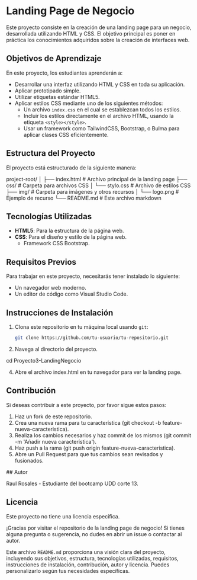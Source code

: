 # Landing Page de Negocio

Este proyecto consiste en la creación de una landing page para un negocio, desarrollada utilizando HTML y CSS. El objetivo principal es poner en práctica los conocimientos adquiridos sobre la creación de interfaces web.

## Objetivos de Aprendizaje

En este proyecto, los estudiantes aprenderán a:

- Desarrollar una interfaz utilizando HTML y CSS en toda su aplicación.
- Aplicar prototipado simple.
- Utilizar etiquetas estándar HTML5.
- Aplicar estilos CSS mediante uno de los siguientes métodos:
  - Un archivo `index.css` en el cual se establezcan todos los estilos.
  - Incluir los estilos directamente en el archivo HTML, usando la etiqueta `<style></style>`.
  - Usar un framework como TailwindCSS, Bootstrap, o Bulma para aplicar clases CSS eficientemente.

## Estructura del Proyecto

El proyecto está estructurado de la siguiente manera:

project-root/
│
├── index.html # Archivo principal de la landing page
├── css/ # Carpeta para archivos CSS
│ └── stylo.css # Archivo de estilos CSS
├── img/ # Carpeta para imágenes y otros recursos
│ └── logo.png # Ejemplo de recurso
└── README.md # Este archivo markdown


## Tecnologías Utilizadas

- **HTML5**: Para la estructura de la página web.
- **CSS**: Para el diseño y estilo de la página web. 
  - Framework CSS Bootstrap.

## Requisitos Previos

Para trabajar en este proyecto, necesitarás tener instalado lo siguiente:

- Un navegador web moderno.
- Un editor de código como Visual Studio Code.

## Instrucciones de Instalación

1. Clona este repositorio en tu máquina local usando `git`:
   ```sh
   git clone https://github.com/tu-usuario/tu-repositorio.git

2. Navega al directorio del proyecto.

cd Proyecto3-LandingNegocio


4. Abre el archivo index.html en tu navegador para ver la landing page.

## Contribución

Si deseas contribuir a este proyecto, por favor sigue estos pasos:

 1. Haz un fork de este repositorio.
 2. Crea una nueva rama para tu característica (git checkout -b feature-nueva-caracteristica).
 3. Realiza los cambios necesarios y haz commit de los mismos (git commit -m 'Añadir nueva característica').
 4. Haz push a la rama (git push origin feature-nueva-caracteristica).
 5. Abre un Pull Request para que tus cambios sean revisados y fusionados.

## Autor

Raul Rosales - Estudiante del bootcamp UDD corte 13.

## Licencia
Este proyecto no tiene una licencia específica.

¡Gracias por visitar el repositorio de la landing page de negocio! Si tienes alguna pregunta o sugerencia, no dudes en abrir un issue o contactar al autor.


Este archivo `README.md` proporciona una visión clara del proyecto, incluyendo sus objetivos, estructura, tecnologías utilizadas, requisitos, instrucciones de instalación, contribución, autor y licencia. Puedes personalizarlo según tus necesidades específicas.


